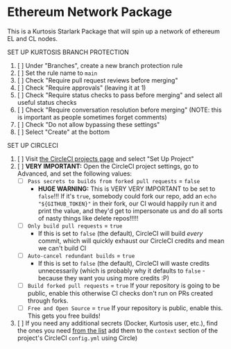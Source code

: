 Ethereum Network Package
===========================
This is a Kurtosis Starlark Package that will spin up a network of ethereum EL and CL nodes.

SET UP KURTOSIS BRANCH PROTECTION
1. [ ] Under "Branches", create a new branch protection rule
1. [ ] Set the rule name to `main`
1. [ ] Check "Require pull request reviews before merging"
1. [ ] Check "Require approvals" (leaving it at 1)
1. [ ] Check "Require status checks to pass before merging" and select all useful status checks
1. [ ] Check "Require conversation resolution before merging" (NOTE: this is important as people sometimes forget comments)
1. [ ] Check "Do not allow bypassing these settings"
1. [ ] Select "Create" at the bottom

SET UP CIRCLECI
1. [ ] Visit [the CircleCI projects page](https://app.circleci.com/projects/project-dashboard/github/kurtosis-tech/) and select "Set Up Project"
1. [ ] **VERY IMPORTANT:** Open the CircleCI project settings, go to Advanced, and set the following values:
    * [ ] `Pass secrets to builds from forked pull requests` = `false`
        * **HUGE WARNING:** This is VERY VERY IMPORTANT to be set to `false`!!! If it's `true`, somebody could fork our repo, add an `echo "${GITHUB_TOKEN}"` in their fork, our CI would happily run it and print the value, and they'd get to impersonate us and do all sorts of nasty things like delete repos!!!!!
    * [ ] `Only build pull requests` = `true`
        * If this is set to `false` (the default), CircleCI will build _every_ commit, which will quickly exhaust our CircleCI credits and mean we can't build CI
    * [ ] `Auto-cancel redundant builds` = `true`
        * If this is set to `false` (the default), CircleCI will waste credits unnecessarily (which is probably why it defaults to `false` - because they want you using more credits :P)
    * [ ] `Build forked pull requests` = `true` If your repository is going to be public, enable this otherwise CI checks don't run on PRs created through forks.
    * [ ] `Free and Open Source` = `true` If your repository is public, enable this. This gets you free builds!
1. [ ] If you need any additional secrets (Docker, Kurtosis user, etc.), find the ones you need [from the list](https://app.circleci.com/settings/organization/github/kurtosis-tech/contexts?return-to=https%3A%2F%2Fapp.circleci.com%2Fpipelines%2Fgithub%2Fkurtosis-tech) add them to the `context` section of the project's CircleCI `config.yml` using Circle)
